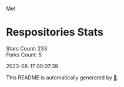 Me!

# Respositories Stats
Stars Count: 233  
Forks Count: 5

2023-08-17 00:07:39  

This README is automatically generated by [🐰](https://github.com/rnitta/rnitta).
